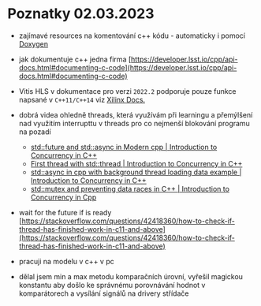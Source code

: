 # Poznatky 02.03.2023

- zajímavé resources na komentování c++ kódu - automaticky i pomocí [Doxygen](https://developer.lsst.io/cpp/api-docs.html#documenting-c-code)
- jak dokumentuje c++ jedna firma [https://developer.lsst.io/cpp/api-docs.html#documenting-c-code](https://developer.lsst.io/cpp/api-docs.html#documenting-c-code)

- Vitis HLS v dokumentace pro verzi `2022.2` podporuje pouze funkce napsané v `C++11/C++14` viz [Xilinx Docs.](https://docs.xilinx.com/r/en-US/ug1399-vitis-hls/Default-Settings-of-Vivado/Vitis-Flows)

- dobrá videa ohledně threads, která využívám při learningu a přemýlšení nad využitím interrupttu v threads pro co nejmenší blokování programu na pozadí

  - [std::future and std::async in Modern cpp | Introduction to Concurrency in C++](https://www.youtube.com/watch?v=4twJD5ezkag)
  - [First thread with std::thread | Introduction to Concurrency in C++](https://www.youtube.com/watch?v=tGfG3u0CB7s)
  - [std::async in cpp with background thread loading data example | Introduction to Concurrency in C++](https://www.youtube.com/watch?v=2eJm6tA4y2U)
  - [std::mutex and preventing data races in C++ | Introduction to Concurrency in Cpp](https://www.youtube.com/watch?v=hXKtYRleQd8)

- wait for the future if is ready [https://stackoverflow.com/questions/42418360/how-to-check-if-thread-has-finished-work-in-c11-and-above](https://stackoverflow.com/questions/42418360/how-to-check-if-thread-has-finished-work-in-c11-and-above)

- pracuji na modelu v c++ v pc
- dělal jsem min a max metodu komparačních úrovní, vyřešil magickou konstantu aby došlo ke správnému porovnávání hodnot v komparátorech a vysílání signálů na drivery střídače
